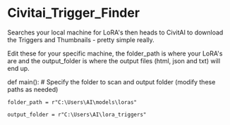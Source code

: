 # Civitai_Trigger_Finder
Searches your local machine for LoRA's then heads to CivitAI to download the Triggers and Thumbnails - pretty simple really.

Edit these for your specific machine, the folder_path is where your LoRA's are and the output_folder is where the output files (html, json and txt) will end up.

def main():
    # Specify the folder to scan and output folder (modify these paths as needed)

    folder_path = r"C:\Users\AI\models\loras"
    
    output_folder = r"C:\Users\AI\lora_triggers"
